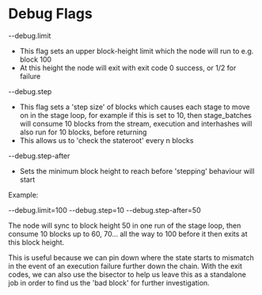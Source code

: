 # Debug Flags

--debug.limit
- This flag sets an upper block-height limit which the node will run to e.g. block 100
- At this height the node will exit with exit code 0 success, or 1/2 for failure

--debug.step
- This flag sets a 'step size' of blocks which causes each stage to move on in the stage loop, for example if this is set to 10, then stage_batches will consume 10 blocks from the stream, execution and interhashes will also run for 10 blocks, before returning
- This allows us to 'check the stateroot' every n blocks

--debug.step-after
- Sets the minimum block height to reach before 'stepping' behaviour will start

Example:

--debug.limit=100 --debug.step=10 --debug.step-after=50

The node will sync to block height 50 in one run of the stage loop, then consume 10 blocks up to 60, 70... all the way to 100 before it then exits at this block height.

This is useful because we can pin down where the state starts to mismatch in the event of an execution failure further down the chain. With the exit codes, we can also use the bisector to help us leave this as a standalone job in order to find us the 'bad block' for further investigation.
